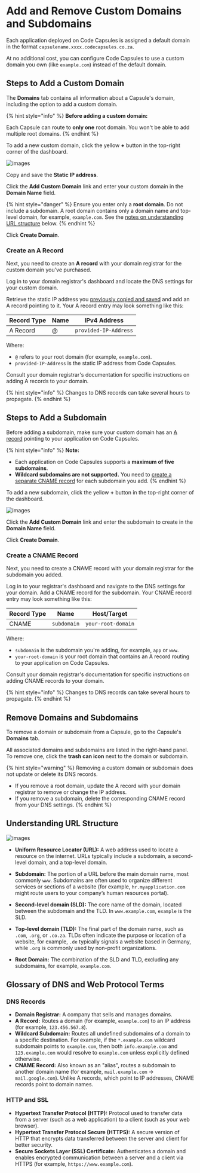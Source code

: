 # Add and Remove Custom Domains and Subdomains

Each application deployed on Code Capsules is assigned a default domain in the format `capsulename.xxxx.codecapsules.co.za`.

At no additional cost, you can configure Code Capsules to use a custom domain you own (like `example.com`) instead of the default domain.

## Steps to Add a Custom Domain

The **Domains** tab contains all information about a Capsule's domain, including the option to add a custom domain.

{% hint style="info" %}
**Before adding a custom domain:**

Each Capsule can route to **only one** root domain. You won't be able to add multiple root domains.
{% endhint %}

To add a new custom domain, click the yellow **+** button in the top-right corner of the dashboard.

![images](../.gitbook/assets/platform/capsules/add-domain.png)

Copy and save the **Static IP address**.

Click the **Add Custom Domain** link and enter your custom domain in the **Domain Name** field.

{% hint style="danger" %}
Ensure you enter only a **root domain**. Do not include a subdomain. A root domain contains only a domain name and top-level domain, for example, `example.com`. See the [notes on understanding URL structure](#understanding-url-structure) below.
{% endhint %}

Click **Create Domain**.

### Create an A Record

Next, you need to create an **A record** with your domain registrar for the custom domain you've purchased. 

Log in to your domain registrar's dashboard and locate the DNS settings for your custom domain.

Retrieve the static IP address you [previously copied and saved](#steps-to-add-a-custom-domain) and add an A record pointing to it. Your A record entry may look something like this:

|Record Type|Name|IPv4 Address|   
|-----------|----|------------|
|A Record   |  @ |`provided-IP-Address`|

Where:

- `@` refers to your root domain (for example, `example.com`).
- `provided-IP-Address` is the static IP address from Code Capsules.

Consult your domain registrar's documentation for specific instructions on adding A records to your domain. 

{% hint style="info" %}
Changes to DNS records can take several hours to propagate.
{% endhint %}

## Steps to Add a Subdomain

Before adding a subdomain, make sure your custom domain has an [A record](#create-an-a-record) pointing to your application on Code Capsules.

{% hint style="info" %}
**Note:**

- Each application on Code Capsules supports a **maximum of five subdomains**.
- **Wildcard subdomains are not supported.** You need to [create a separate CNAME record](#create-a-cname-record) for each subdomain you add.
{% endhint %}

To add a new subdomain, click the yellow **+** button in the top-right corner of the dashboard.

![images](../.gitbook/assets/platform/capsules/add-domain.png)

Click the **Add Custom Domain** link and enter the subdomain to create in the **Domain Name** field.

Click **Create Domain**.

### Create a CNAME Record

Next, you need to create a CNAME record with your domain registrar for the subdomain you added.

Log in to your registrar's dashboard and navigate to the DNS settings for your domain. Add a CNAME record for the subdomain. Your CNAME record entry may look something like this:

|Record Type|Name|Host/Target |   
|-----------|----|------------|
|CNAME      | `subdomain` |`your-root-domain`|

Where: 

- `subdomain` is the subdomain you're adding, for example, `app` or `www`.
- `your-root-domain` is your root domain that contains an A record routing to your application on Code Capsules.

Consult your domain registrar's documentation for specific instructions on adding CNAME records to your domain. 

{% hint style="info" %}
Changes to DNS records can take several hours to propagate.
{% endhint %}

## Remove Domains and Subdomains

To remove a domain or subdomain from a Capsule, go to the Capsule's **Domains** tab. 

All associated domains and subdomains are listed in the right-hand panel. To remove one, click the **trash can icon** next to the domain or subdomain.

{% hint style="warning" %}
Removing a custom domain or subdomain does not update or delete its DNS records.

- If you remove a root domain, update the A record with your domain registrar to remove or change the IP address.
- If you remove a subdomain, delete the corresponding CNAME record from your DNS settings.
{% endhint %}

## Understanding URL Structure

![images](../.gitbook/assets/platform/capsules/url-makeup.png)

- **Uniform Resource Locator (URL):** A web address used to locate a resource on the internet. URLs typically include a subdomain, a second-level domain, and a top-level domain.

- **Subdomain:** The portion of a URL before the main domain name, most commonly `www`. Subdomains are often used to organize different services or sections of a website (for example, `hr.myapplication.com` might route users to your company’s human resources portal).

- **Second-level domain (SLD):** The core name of the domain, located between the subdomain and the TLD. In `www.example.com`, `example` is the SLD.

- **Top-level domain (TLD):** The final part of the domain name, such as `.com`, `.org`, or `.co.za`. TLDs often indicate the purpose or location of a website, for example, `.de` typically signals a website based in Germany, while `.org` is commonly used by non-profit organizations.

- **Root Domain:** The combination of the SLD and TLD, excluding any subdomains, for example, `example.com`.


## Glossary of DNS and Web Protocol Terms

### DNS Records

- **Domain Registrar:** A company that sells and manages domains.
- **A Record:** Routes a domain (for example, `example.com`) to an IP address (for example, `123.456.567.8`).
- **Wildcard Subdomain:** Routes all undefined subdomains of a domain to a specific destination. For example, if the `*.example.com` wildcard subdomain points to `example.com`, then both `info.example.com` and `123.example.com` would resolve to `example.com` unless explicitly defined otherwise. 
- **CNAME Record:** Also known as an "alias", routes a subdomain to another domain name (for example, `mail.example.com` -> `mail.google.com`). Unlike A records, which point to IP addresses, CNAME records point to domain names.

### HTTP and SSL

- **Hypertext Transfer Protocol (HTTP):** Protocol used to transfer data from a server (such as a web application) to a client (such as your web browser). 
- **Hypertext Transfer Protocol Secure (HTTPS):** A secure version of HTTP that encrypts data transferred between the server and client for better security. 
- **Secure Sockets Layer (SSL) Certificate:** Authenticates a domain and enables encrypted communication between a server and a client via HTTPS (for example, `https://www.example.com`).


